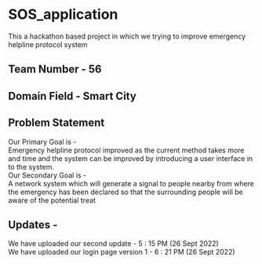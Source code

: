 # SOS_application
This a hackathon based project in which we trying to improve emergency helpline protocol system

## Team Number - 56

## Domain Field - Smart City


## Problem Statement
Our Primary Goal is -<br/> 
   Emergency helpline protocol improved as the current method takes more and time 
   and the system can be improved by introducing a user interface in to the system.<br/>
Our Secondary Goal is -<br/> 
   A network system which will generate a signal to people nearby from where the 
   emergency has been declared so that the surrounding people will be aware of the potential treat
 
 
 
## Updates - 
We have uploaded our second update - 5 : 15 PM (26 Sept 2022)<br/>
We have uploaded our login page version 1 - 6 : 21 PM (26 Sept 2022)<br/>

 
